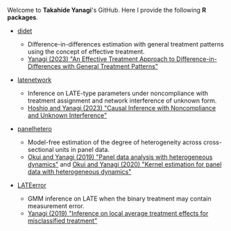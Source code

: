 Welcome to **Takahide Yanagi**'s GitHub.
Here I provide the following **R packages**.

- [didet](https://tkhdyanagi.github.io/didet/)
  - Difference-in-differences estimation with general treatment patterns using the concept of effective treatment.
  - [Yanagi (2023) "An Effective Treatment Approach to Difference-in-Differences with General Treatment Patterns"](https://arxiv.org/abs/2212.13226)

- [latenetwork](https://tkhdyanagi.github.io/latenetwork/)
  - Inference on LATE-type parameters under noncompliance with treatment assignment and network interference of unknown form.
  - [Hoshio and Yanagi (2023) "Causal Inference with Noncompliance and Unknown Interference"](https://arxiv.org/abs/2108.07455)

- [panelhetero](https://tkhdyanagi.github.io/panelhetero/)
  - Model-free estimation of the degree of heterogeneity across cross-sectional units in panel data.
  - [Okui and Yanagi (2019) "Panel data analysis with heterogeneous dynamics"](https://doi.org/10.1016/j.jeconom.2019.04.036) and [Okui and Yanagi (2020) "Kernel estimation for panel data with heterogeneous dynamics"](https://doi.org/10.1093/ectj/utz019)

- [LATEerror](https://github.com/tkhdyanagi/LATEerror)
  - GMM inference on LATE when the binary treatment may contain measurement error.
  - [Yanagi (2019) "Inference on local average treatment effects for misclassified treatment"](https://doi.org/10.1080/07474938.2018.1485833)



<!--
**tkhdyanagi/tkhdyanagi** is a ✨ _special_ ✨ repository because its `README.md` (this file) appears on your GitHub profile.

Here are some ideas to get you started:

- 🔭 I’m currently working on ...
- 🌱 I’m currently learning ...
- 👯 I’m looking to collaborate on ...
- 🤔 I’m looking for help with ...
- 💬 Ask me about ...
- 📫 How to reach me: ...
- 😄 Pronouns: ...
- ⚡ Fun fact: ...
-->
